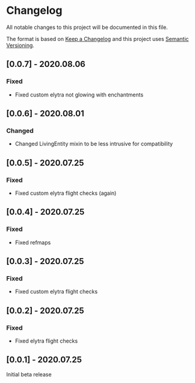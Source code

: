# Changelog
All notable changes to this project will be documented in this file.

The format is based on [Keep a Changelog](http://keepachangelog.com/en/1.0.0/) and this project uses [Semantic Versioning](http://semver.org/spec/v2.0.0.html).

## [0.0.7] - 2020.08.06
### Fixed
- Fixed custom elytra not glowing with enchantments

## [0.0.6] - 2020.08.01
### Changed
- Changed LivingEntity mixin to be less intrusive for compatibility

## [0.0.5] - 2020.07.25
### Fixed
- Fixed custom elytra flight checks (again)

## [0.0.4] - 2020.07.25
### Fixed
- Fixed refmaps

## [0.0.3] - 2020.07.25
### Fixed
- Fixed custom elytra flight checks

## [0.0.2] - 2020.07.25
### Fixed
- Fixed elytra flight checks

## [0.0.1] - 2020.07.25
Initial beta release